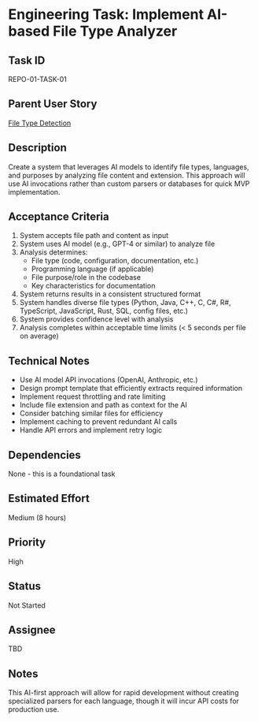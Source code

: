 # Engineering Task: Implement AI-based File Type Analyzer

## Task ID
REPO-01-TASK-01

## Parent User Story
[File Type Detection](../01-file-type-detection.md)

## Description
Create a system that leverages AI models to identify file types, languages, and purposes by analyzing file content and extension. This approach will use AI invocations rather than custom parsers or databases for quick MVP implementation.

## Acceptance Criteria
1. System accepts file path and content as input
2. System uses AI model (e.g., GPT-4 or similar) to analyze file
3. Analysis determines:
   - File type (code, configuration, documentation, etc.)
   - Programming language (if applicable)
   - File purpose/role in the codebase
   - Key characteristics for documentation
4. System returns results in a consistent structured format
5. System handles diverse file types (Python, Java, C++, C, C#, R#, TypeScript, JavaScript, Rust, SQL, config files, etc.)
6. System provides confidence level with analysis
7. Analysis completes within acceptable time limits (< 5 seconds per file on average)

## Technical Notes
- Use AI model API invocations (OpenAI, Anthropic, etc.)
- Design prompt template that efficiently extracts required information
- Implement request throttling and rate limiting
- Include file extension and path as context for the AI
- Consider batching similar files for efficiency
- Implement caching to prevent redundant AI calls
- Handle API errors and implement retry logic

## Dependencies
None - this is a foundational task

## Estimated Effort
Medium (8 hours)

## Priority
High

## Status
Not Started

## Assignee
TBD

## Notes
This AI-first approach will allow for rapid development without creating specialized parsers for each language, though it will incur API costs for production use.